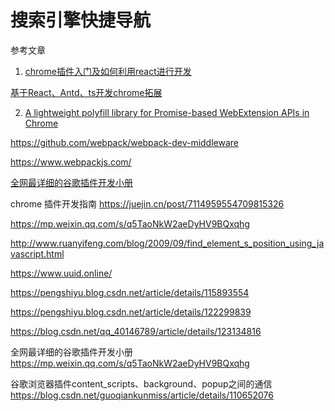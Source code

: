 # 搜索引擎快捷导航

参考文章

1. [chrome插件入门及如何利用react进行开发](https://zhuanlan.zhihu.com/p/367251799)

[基于React、Antd、ts开发chrome拓展](https://juejin.cn/post/7125028644358979597)

2. [A lightweight polyfill library for Promise-based WebExtension APIs in Chrome](https://github.com/mozilla/webextension-polyfill)

https://github.com/webpack/webpack-dev-middleware

https://www.webpackjs.com/

[全网最详细的谷歌插件开发小册](https://mp.weixin.qq.com/s/q5TaoNkW2aeDyHV9BQxqhg)




chrome 插件开发指南
https://juejin.cn/post/7114959554709815326

https://mp.weixin.qq.com/s/q5TaoNkW2aeDyHV9BQxqhg


http://www.ruanyifeng.com/blog/2009/09/find_element_s_position_using_javascript.html


https://www.uuid.online/

https://pengshiyu.blog.csdn.net/article/details/115893554

https://pengshiyu.blog.csdn.net/article/details/122299839


https://blog.csdn.net/qq_40146789/article/details/123134816


全网最详细的谷歌插件开发小册
https://mp.weixin.qq.com/s/q5TaoNkW2aeDyHV9BQxqhg


谷歌浏览器插件content_scripts、background、popup之间的通信
https://blog.csdn.net/guoqiankunmiss/article/details/110652076
